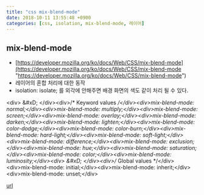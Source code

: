 ```yaml
---
title: "css mix-blend-mode"
date: 2018-10-11 13:55:48 +0900
categories: [css, isolation, mix-blend-mode, 레이어]
---
```


mix-blend-mode
--------------

- [https://developer.mozilla.org/ko/docs/Web/CSS/mix-blend-mode](https://developer.mozilla.org/ko/docs/Web/CSS/mix-blend-mode "https://developer.mozilla.org/ko/docs/Web/CSS/mix-blend-mode")
- 레이어의 혼합 처리에 대한 동작
- isolation: isolate; 를 외각에 안해주면 배경 화면의 색도 같이 처리 될 수 있다.

&lt;div&gt;  &amp;#xD;
&lt;/div&gt;&lt;div&gt;/* Keyword values */&lt;/div&gt;&lt;div&gt;mix-blend-mode: normal;&lt;/div&gt;&lt;div&gt;mix-blend-mode: multiply;&lt;/div&gt;&lt;div&gt;mix-blend-mode: screen;&lt;/div&gt;&lt;div&gt;mix-blend-mode: overlay;&lt;/div&gt;&lt;div&gt;mix-blend-mode: darken;&lt;/div&gt;&lt;div&gt;mix-blend-mode: lighten;&lt;/div&gt;&lt;div&gt;mix-blend-mode: color-dodge;&lt;/div&gt;&lt;div&gt;mix-blend-mode: color-burn;&lt;/div&gt;&lt;div&gt;mix-blend-mode: hard-light;&lt;/div&gt;&lt;div&gt;mix-blend-mode: soft-light;&lt;/div&gt;&lt;div&gt;mix-blend-mode: difference;&lt;/div&gt;&lt;div&gt;mix-blend-mode: exclusion;&lt;/div&gt;&lt;div&gt;mix-blend-mode: hue;&lt;/div&gt;&lt;div&gt;mix-blend-mode: saturation;&lt;/div&gt;&lt;div&gt;mix-blend-mode: color;&lt;/div&gt;&lt;div&gt;mix-blend-mode: luminosity;&lt;/div&gt;&lt;div&gt;  &amp;#xD;
&lt;/div&gt;&lt;div&gt;/* Global values */&lt;/div&gt;&lt;div&gt;mix-blend-mode: initial;&lt;/div&gt;&lt;div&gt;mix-blend-mode: inherit;&lt;/div&gt;&lt;div&gt;mix-blend-mode: unset;&lt;/div&gt;


[url](http://www.mins01.com/mh/tech/read/1204)